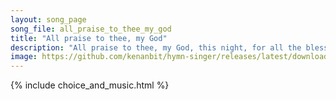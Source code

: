 ```yaml
---
layout: song_page
song_file: all_praise_to_thee_my_god
title: "All praise to thee, my God"
description: "All praise to thee, my God, this night, for all the blessings of the light. Keep me, O keep me, King of kings, beneath thine own almighty wings.  O le... english christian 4part musicbyother textbyother evening"
image: https://github.com/kenanbit/hymn-singer/releases/latest/download/all_praise_to_thee_my_god-trad.png
---
```


{% include choice_and_music.html %}